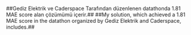 ##Gediz Elektrik ve Caderspace Tarafından düzenlenen datathonda 1.81 MAE score alan çözümümü içerir.##
##My solution, which achieved a 1.81 MAE score in the datathon organized by Gediz Elektrik and Caderspace, includes.##
